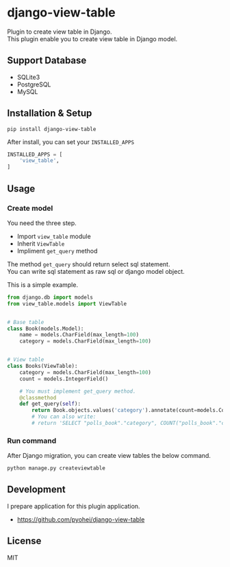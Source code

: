 # django-view-table

Plugin to create view table in Django.  
This plugin enable you to create view table in Django model.  


## Support Database

* SQLite3
* PostgreSQL
* MySQL

## Installation & Setup

```
pip install django-view-table
```

After install, you can set your `INSTALLED_APPS`

```python
INSTALLED_APPS = [
    'view_table',
]
```

## Usage

### Create model

You need the three step.

* Import `view_table` module
* Inherit `ViewTable`
* Impliment `get_query` method

The method `get_query` should return select sql statement.  
You can write sql statement as raw sql or django model object.  

This is a simple example.  

```python
from django.db import models
from view_table.models import ViewTable


# Base table
class Book(models.Model):
    name = models.CharField(max_length=100)
    category = models.CharField(max_length=100)


# View table
class Books(ViewTable):
    category = models.CharField(max_length=100)
    count = models.IntegerField()

    # You must implement get_query method.
    @classmethod
    def get_query(self):
        return Book.objects.values('category').annotate(count=models.Count('category')).query
        # You can also write:
        # return 'SELECT "polls_book"."category", COUNT("polls_book"."category") AS "count" FROM "polls_book" GROUP BY "polls_book"."category"' 
``` 


### Run command

After Django migration, you can create view tables the below command.  

```bash
python manage.py createviewtable
```

## Development

I prepare application for this plugin application.  

* https://github.com/pyohei/django-view-table


## License

MIT
